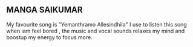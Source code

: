 ## MANGA SAIKUMAR

My favourite song is "Yemanthramo Allesindhila" I use to  listen this song when iam feel bored , the music and vocal sounds relaxes my mind and boostup my energy to focus more.
